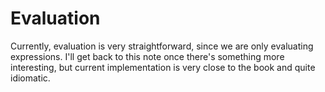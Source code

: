 # Evaluation

Currently, evaluation is very straightforward, since we are only evaluating expressions. I'll get back to this note once there's something more interesting, but current implementation is very close to the book and quite idiomatic.